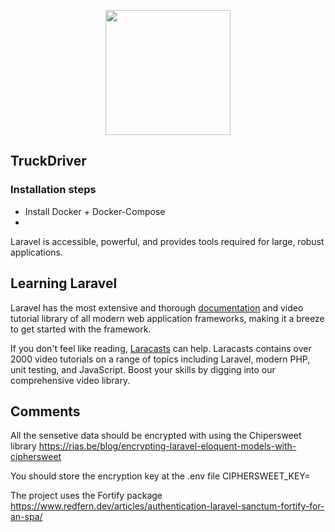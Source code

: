 <p align="center"><a href="https://laravel.com" target="_blank"><img src="https://www.truckdriver.com.ua/wp-content/uploads/2021/03/logo-768x769.png" width="200"></a></p>

## TruckDriver

### Installation steps

- Install Docker + Docker-Compose
-

Laravel is accessible, powerful, and provides tools required for large, robust applications.

## Learning Laravel

Laravel has the most extensive and thorough [documentation](https://laravel.com/docs) and video tutorial library of all modern web application frameworks, making it a breeze to get started with the framework.

If you don't feel like reading, [Laracasts](https://laracasts.com) can help. Laracasts contains over 2000 video tutorials on a range of topics including Laravel, modern PHP, unit testing, and JavaScript. Boost your skills by digging into our comprehensive video library.


## Comments

All the sensetive data should be encrypted with using the Chipersweet library
https://rias.be/blog/encrypting-laravel-eloquent-models-with-ciphersweet

You should store the encryption key at the .env file
CIPHERSWEET_KEY=<YOUR-KEY>

The project uses the Fortify package
https://www.redfern.dev/articles/authentication-laravel-sanctum-fortify-for-an-spa/
